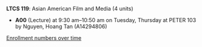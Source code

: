 **LTCS 119**: Asian American Film and Media (4 units)

- **A00** (Lecture) at 9:30 am–10:50 am on Tuesday, Thursday at PETER 103 by Nguyen, Hoang Tan (A14294806)

[Enrollment numbers over time](./LTCS119.tsv)
